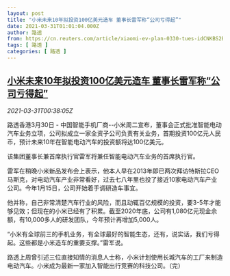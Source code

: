 ```yaml
---
layout: post
title: "小米未来10年拟投资100亿美元造车 董事长雷军称“公司亏得起”"
date: 2021-03-31T01:01:04.000Z
author: 路透
from: https://cn.reuters.com/article/xiaomi-ev-plan-0330-tues-idCNKBS2BN035
tags: [ 路透 ]
categories: [ 路透 ]
---
```

<!--1617152464000-->
[小米未来10年拟投资100亿美元造车 董事长雷军称“公司亏得起”](https://cn.reuters.com/article/xiaomi-ev-plan-0330-tues-idCNKBS2BN035)
------

<div>
<div><i>2021-03-31T00:38:05Z</i></div><p>路透香港3月30日 - 中国智能手机厂商--小米周二宣布，董事会正式批准智能电动汽车业务立项，公司拟成立一家全资子公司负责有关业务，首期投资100亿元人民币，预计未来10年在智能电动汽车的投资额将达100亿美元。</p><p>该集团董事长兼首席执行官雷军将兼任智能电动汽车业务的首席执行官。</p><p>雷军在稍晚小米新品发布会上表示，他本人早在2013年即已两次拜访特斯拉CEO马斯克，对电动汽车产业非常看好，过去七八年里也投了接近10家电动汽车产业公司。今年1月15日，公司开始着手调研造车事宜。</p><p>他并称，自己非常清楚汽车行业的风险，而且动辄百亿规模的投资，要3-5年才能够见效；但现在的小米已经有了积累。截至2020年底，公司有1,080亿元现金余额，有10,000多人的研发团队，今年预计再增加5,000人。</p><p>“小米有全球前三的手机业务，有全球最好的智能生态，还有，说实话，我们亏得起。这些都是小米造车的重要支撑。”雷军说。</p><p>路透上周曾引述三位直接知情的消息人士称，小米计划使用长城汽车的工厂来制造电动汽车。小米成为最新一家加入智能出行竞赛的科技公司。（完）</p>
</div>
